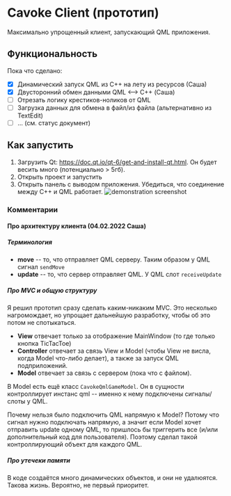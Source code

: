 # Cavoke Client (прототип)
Максимально упрощенный клиент, запускающий QML приложения.

## Функциональность
Пока что сделано:
 - [x] Динамический запуск QML из C++ на лету из ресурсов (Саша)
 - [x] Двусторонний обмен данными QML <--> C++ (Саша)
 - [ ] Отрезать логику крестиков-ноликов от QML
 - [ ] Загрузка данных для обмена в файл/из файла (альтернативно из TextEdit)
 - [ ] ... (см. статус документ)

## Как запустить
1. Загрузить Qt: https://doc.qt.io/qt-6/get-and-install-qt.html. Он будет весить много (потенциально > 5гб).
2. Открыть проект и запустить
3. Открыть панель с выводом приложения. Убедиться, что соединение между C++ и QML работает.
![demonstration screenshot](https://user-images.githubusercontent.com/24986722/152444859-047f9972-9603-4114-8706-79bcc5af0bfb.png)

### Комментарии
#### Про архитектуру клиента (04.02.2022 Саша)

##### Терминология
* **move** -- то, что отправляет QML серверу. Таким образом у QML сигнал `sendMove`
* **update** -- то, что сервер отправляет QML. У QML слот `receiveUpdate`

##### Про MVC и общую структуру
Я решил прототип сразу сделать каким-никаким MVC. Это несколько нагромождает, но упрощает дальнейшую разработку, чтобы об это потом не спотыкаться.
- **View** отвечает только за отображение MainWindow (то где только кнопка TicTacToe)
- **Controller** отвечает за связь View и Model (чтобы View не висла, когда Model что-либо делает), а также за запуск QML подприложений.
- **Model** отвечает за связь с сервером (пока что с файлом).

В Model есть ещё класс `CavokeQmlGameModel`. Он в сущности контроллирует инстанс qml -- именно к нему подключены сигналы/слоты у QML.

Почему нельзя было подключить QML напрямую к Model? Потому что сигнал нужно подключать напрямую, а значит если Model хочет отправить update одному QML, то пришлось бы триггерить все (и/или дополнительный код для пользователя). Поэтому сделал такой контроллирующий объект для каждого QML.

##### Про утечеки памяти
В коде создаётся много динамических объектов, и они не удалюятся. Такова жизнь. Вероятно, не первый приоритет.
